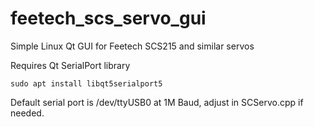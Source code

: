 # feetech_scs_servo_gui
Simple Linux Qt GUI for Feetech SCS215 and similar servos

Requires Qt SerialPort library

    sudo apt install libqt5serialport5

Default serial port is /dev/ttyUSB0 at 1M Baud, adjust in SCServo.cpp if needed.


